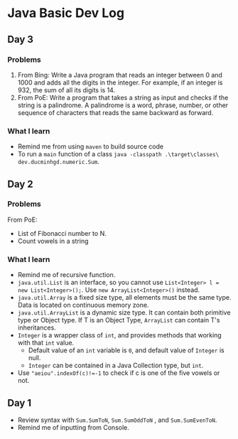 # Java Basic Dev Log

## Day 3

### Problems

1. From Bing: Write a Java program that reads an integer between 0 and 1000 and adds all the digits in the integer. For example, if an integer is 932, the sum of all its digits is 14.
2. From PoE: Write a program that takes a string as input and checks if the string is a palindrome. A palindrome is a word, phrase, number, or other sequence of characters that reads the same backward as forward.

### What I learn

- Remind me from using `maven` to build source code
- To run a `main` function of a class `java -classpath .\target\classes\ dev.ducminhgd.numeric.Sum`.

## Day 2

### Problems

From PoE:
- List of Fibonacci number to N.
- Count vowels in a string

### What I learn

- Remind me of recursive function.
- `java.util.List` is an interface, so you cannot use `List<Integer> l = new List<Integer>();`. Use `new ArrayList<Integer>()` instead.
- `java.util.Array` is a fixed size type, all elements must be the same type. Data is located on continuous memory zone.
- `java.util.ArrayList` is a dynamic size type. It can contain both primitive type or Object type. If T is an Object Type, `ArrayList` can contain T's inheritances.
- `Integer` is a wrapper class of `int`, and provides methods that working with that `int` value.
  - Default value of an `int` variable is `0`, and default value of `Integer` is null.
  - `Integer` can be contained in a Java Collection type, but `int`.
- Use `"aeiou".indexOf(c)!=-1` to check if c is one of the five vowels or not.

## Day 1

- Review syntax with `Sum.SumToN`, `Sum.SumOddToN` , and `Sum.SumEvenToN`.
- Remind me of inputting from Console.